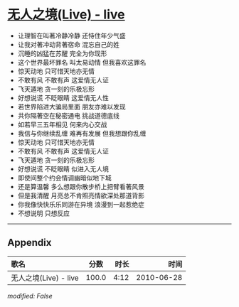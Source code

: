 # [无人之境(Live) - live](https://music.163.com/song?id=64465)

* 让理智在叫著冷静冷静 还恃住年少气盛
* 让我对著冲动背著宿命 混忘自己的姓
* 沉睡的凶猛在苏醒 完全为你现形
* 这个世界最坏罪名 叫太易动情 但我喜欢这罪名
* 惊天动地 只可惜天地亦无情
* 不敢有风 不敢有声 这爱情无人证
* 飞天遁地 贪一刻的乐极忘形
* 好想说谎 不眨眼睛 这爱情无人性
* 若世界陷进大骗局里面 朋友亦难以发现
* 共你隔著空在秘密通电 挑战道德底线
* 如若早三五年相见 何来内心交战
* 我信与你继续乱缠 难再有发展 但我想跟你乱缠
* 惊天动地 只可惜天地亦无情
* 不敢有风 不敢有声 这爱情无人证
* 飞天遁地 贪一刻的乐极忘形
* 好想说谎 不眨眼睛 似进入无人境
* 即使间整个约会情调幽暗似地下城
* 还是算温馨 多么想跟你散步桥上把臂看著风景
* 但是我清醒 月亮总不肯照亮情欲深处那道背影
* 你我像快快乐乐同游在异境 浪漫到一起惹绝症
* 不想说明 只想反应


---

## Appendix

|歌名|分数|时长|时间|
|:---|:---:|---:|---:|
|无人之境(Live) - live|100.0|4:12|2010-06-28

*modified: False*